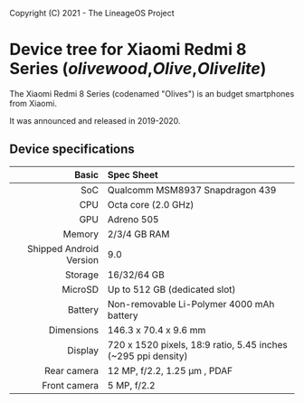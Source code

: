Copyright (C) 2021 - The LineageOS Project

  Device tree for Xiaomi Redmi 8 Series (_olivewood_,_Olive_,_Olivelite_)
  ==============
 
  The Xiaomi Redmi 8 Series (codenamed "Olives") is an 
budget smartphones from Xiaomi.
 
  It was announced and released in 2019-2020.
 
  ## Device specifications
 
  Basic | Spec Sheet
 -------:|:-------------------------
 SoC | Qualcomm MSM8937 Snapdragon 439
 CPU | Octa core (2.0 GHz)
 GPU | Adreno 505
 Memory | 2/3/4 GB RAM
 Shipped Android Version | 9.0
 Storage | 16/32/64 GB
 MicroSD | Up to 512 GB (dedicated slot)
 Battery | Non-removable Li-Polymer 4000 mAh battery
 Dimensions | 146.3 x 70.4 x 9.6 mm
 Display | 720 x 1520 pixels, 18:9 ratio, 5.45 inches (~295 ppi density)
 Rear camera | 12 MP, f/2.2, 1.25 μm , PDAF
 Front camera | 5 MP, f/2.2      
 
 


 
                

 
 
  
